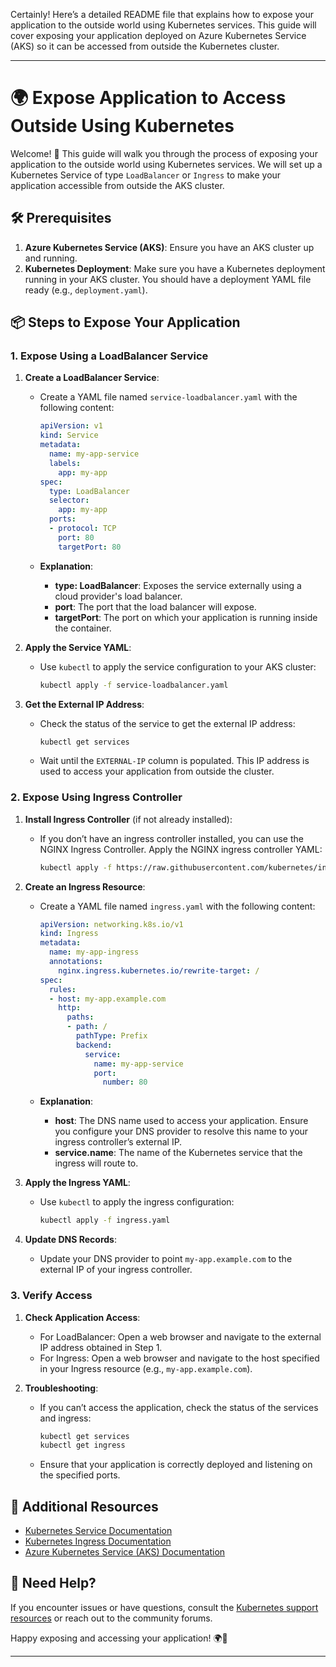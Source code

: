 Certainly! Here’s a detailed README file that explains how to expose your application to the outside world using Kubernetes services. This guide will cover exposing your application deployed on Azure Kubernetes Service (AKS) so it can be accessed from outside the Kubernetes cluster.

---

# 🌍 Expose Application to Access Outside Using Kubernetes

Welcome! 🎉 This guide will walk you through the process of exposing your application to the outside world using Kubernetes services. We will set up a Kubernetes Service of type `LoadBalancer` or `Ingress` to make your application accessible from outside the AKS cluster.

## 🛠️ Prerequisites

1. **Azure Kubernetes Service (AKS)**: Ensure you have an AKS cluster up and running.
2. **Kubernetes Deployment**: Make sure you have a Kubernetes deployment running in your AKS cluster. You should have a deployment YAML file ready (e.g., `deployment.yaml`).

## 📦 Steps to Expose Your Application

### 1. Expose Using a LoadBalancer Service

1. **Create a LoadBalancer Service**:
   - Create a YAML file named `service-loadbalancer.yaml` with the following content:

     ```yaml
     apiVersion: v1
     kind: Service
     metadata:
       name: my-app-service
       labels:
         app: my-app
     spec:
       type: LoadBalancer
       selector:
         app: my-app
       ports:
       - protocol: TCP
         port: 80
         targetPort: 80
     ```

   - **Explanation**:
     - **type: LoadBalancer**: Exposes the service externally using a cloud provider's load balancer.
     - **port**: The port that the load balancer will expose.
     - **targetPort**: The port on which your application is running inside the container.

2. **Apply the Service YAML**:
   - Use `kubectl` to apply the service configuration to your AKS cluster:

     ```bash
     kubectl apply -f service-loadbalancer.yaml
     ```

3. **Get the External IP Address**:
   - Check the status of the service to get the external IP address:

     ```bash
     kubectl get services
     ```

   - Wait until the `EXTERNAL-IP` column is populated. This IP address is used to access your application from outside the cluster.

### 2. Expose Using Ingress Controller

1. **Install Ingress Controller** (if not already installed):
   - If you don’t have an ingress controller installed, you can use the NGINX Ingress Controller. Apply the NGINX ingress controller YAML:

     ```bash
     kubectl apply -f https://raw.githubusercontent.com/kubernetes/ingress-nginx/main/deploy/static/provider/cloud/deploy.yaml
     ```

2. **Create an Ingress Resource**:
   - Create a YAML file named `ingress.yaml` with the following content:

     ```yaml
     apiVersion: networking.k8s.io/v1
     kind: Ingress
     metadata:
       name: my-app-ingress
       annotations:
         nginx.ingress.kubernetes.io/rewrite-target: /
     spec:
       rules:
       - host: my-app.example.com
         http:
           paths:
           - path: /
             pathType: Prefix
             backend:
               service:
                 name: my-app-service
                 port:
                   number: 80
     ```

   - **Explanation**:
     - **host**: The DNS name used to access your application. Ensure you configure your DNS provider to resolve this name to your ingress controller’s external IP.
     - **service.name**: The name of the Kubernetes service that the ingress will route to.

3. **Apply the Ingress YAML**:
   - Use `kubectl` to apply the ingress configuration:

     ```bash
     kubectl apply -f ingress.yaml
     ```

4. **Update DNS Records**:
   - Update your DNS provider to point `my-app.example.com` to the external IP of your ingress controller.

### 3. Verify Access

1. **Check Application Access**:
   - For LoadBalancer: Open a web browser and navigate to the external IP address obtained in Step 1.
   - For Ingress: Open a web browser and navigate to the host specified in your Ingress resource (e.g., `my-app.example.com`).

2. **Troubleshooting**:
   - If you can’t access the application, check the status of the services and ingress:

     ```bash
     kubectl get services
     kubectl get ingress
     ```

   - Ensure that your application is correctly deployed and listening on the specified ports.

## 📝 Additional Resources

- [Kubernetes Service Documentation](https://kubernetes.io/docs/concepts/services-networking/service/)
- [Kubernetes Ingress Documentation](https://kubernetes.io/docs/concepts/services-networking/ingress/)
- [Azure Kubernetes Service (AKS) Documentation](https://docs.microsoft.com/en-us/azure/aks/)

## 🤝 Need Help?

If you encounter issues or have questions, consult the [Kubernetes support resources](https://kubernetes.io/support/) or reach out to the community forums.

Happy exposing and accessing your application! 🌍🚀

---

